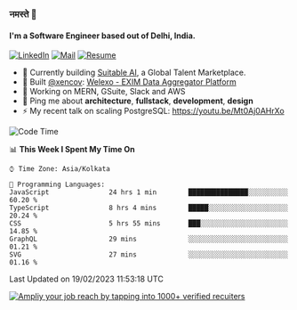 ### नमस्ते 🙏

#### I'm a Software Engineer based out of Delhi, India.

[![LinkedIn](https://img.shields.io/badge/linkedin-%230077B5.svg)](https://linkedin.com/in/sambhav2612)
[![Mail](https://img.shields.io/badge/gmail-D14836)](mailto:sambhavjain2612@gmail.com)
[![Resume](https://img.shields.io/badge/resume-%23#FFFF00.svg)](https://mega.nz/file/IjA3yaoB#BFfQg1-aKva0piAd_wWs8Hf5dlnYRQ2ZkwtYwNMzBhA)

- 🏢 Currently building [Suitable AI](https://suitable.ai), a Global Talent Marketplace.
- 💅 Built [@xencov](https://github.com/xencov): [Welexo - EXIM Data Aggregator Platform](https://welexo.com)
- 🌱 Working on MERN, GSuite, Slack and AWS
- 💬 Ping me about **architecture**, **fullstack**, **development**, **design**
- ⚡️ My recent talk on scaling PostgreSQL: https://youtu.be/Mt0Aj0AHrXo

<!--START_SECTION:waka-->
![Code Time](http://img.shields.io/badge/Code%20Time-3%2C152%20hrs%2036%20mins-blue)

📊 **This Week I Spent My Time On** 

```text
⌚︎ Time Zone: Asia/Kolkata

💬 Programming Languages: 
JavaScript               24 hrs 1 min        ███████████████░░░░░░░░░░   60.20 % 
TypeScript               8 hrs 4 mins        █████░░░░░░░░░░░░░░░░░░░░   20.24 % 
CSS                      5 hrs 55 mins       ███░░░░░░░░░░░░░░░░░░░░░░   14.85 % 
GraphQL                  29 mins             ░░░░░░░░░░░░░░░░░░░░░░░░░   01.21 % 
SVG                      27 mins             ░░░░░░░░░░░░░░░░░░░░░░░░░   01.16 % 

```


 Last Updated on 19/02/2023 11:53:18 UTC
<!--END_SECTION:waka-->

[![Ampliy your job reach by tapping into 1000+ verified recuiters](https://user-images.githubusercontent.com/19583619/212717528-45b497fd-e886-4452-90fe-93829667bd63.png)](https://app.suitable.ai/login)

